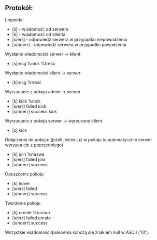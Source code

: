 ## Protokół:
Legenda:
- [s] - wiadomość od serwera
- [k] - wiadomość od klienta
- [s/err] - odpowiedź serwera w przypadku niepowodzenia
- [s/noerr] - odpowiedź serwera w przypadku powodzenia

Wysłanie wiadomości serwer -> klient:
- [s]msg %nick %treść

Wysłanie wiadomości klient -> serwer:
- [k]msg %treść

Wyrzucanie z pokoju admin -> serwer
- [k] kick %nick
- [s/err] failed kick
- [s/noerr] success kick

Wyrzucanie z pokoju serwer -> wyrzucany klient
- [s] kick

Dołączenie do pokoju: (jeżeli jesteś już w pokoju to automatycznie serwer wyrzuca cie z poprzedniego)
- [k] join %nazwa
- [s/err] failed join
- [s/noerr] success

Opuszcenie pokoju:
- [k] leave
- [s/err] failed
- [s/noerr] success

Tworzenie pokoju: 
- [k] create %nazwa
- [s/err] failed create
- [s/noerr] success

Wszystkie wiadomości/polecenia kończą się znakiem null w ASCII ('\0').
